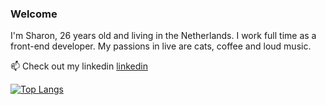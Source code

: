 ### Welcome

I'm Sharon, 26 years old and living in the Netherlands. I work full time as a front-end developer. My passions in live are cats, coffee and loud music.

📫 Check out my linkedin [linkedin](https://www.linkedin.com/in/sharon-veldman-9a6a94147/)





<!--
**SharonV33/SharonV33** is a ✨ _special_ ✨ repository because its `README.md` (this file) appears on your GitHub profile.

Here are some ideas to get you started:

- 🔭 I’m currently working on ...
- 🌱 I’m currently learning ...
- 👯 I’m looking to collaborate on ...
- 🤔 I’m looking for help with ...
- 💬 Ask me about ...
- 📫 How to reach me: ...
- 😄 Pronouns: ...
- ⚡ Fun fact: ...
-->

[![Top Langs](https://github-readme-stats.vercel.app/api/top-langs/?username=SharonV33)](https://github.com/anuraghazra/github-readme-stats)
